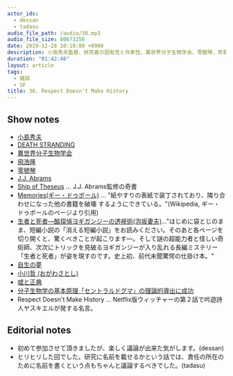 ```yaml
---
actor_ids:
  - dessan
  - tadasu
audio_file_path: /audio/38.mp3
audio_file_size: 80673256
date: 2019-12-28 10:10:00 +0900
description: 小島秀夫監督、研究者の固有性と作家性、異世界分子生物学会、零號琴、奇書について話しました。
duration: "01:42:46"
layout: article
tags: 
  - 雑談
  - SF
title: 38. Respect Doesn't Make History
---
```


## Show notes
- [小島秀夫](https://twitter.com/kojima_hideo)
- [DEATH STRANDING](https://www.playstation.com/en-us/games/death-stranding-ps4/)
- [異世界分子生物学会](https://twitter.com/hashtag/%E7%95%B0%E4%B8%96%E7%95%8C%E5%88%86%E5%AD%90%E7%94%9F%E7%89%A9%E5%AD%A6%E4%BC%9A)
- [飛浩隆](https://twitter.com/anna_kaski)
- [零號琴](https://www.amazon.co.jp/dp/B07JMW1QL8/)
- [J.J. Abrams](https://en.wikipedia.org/wiki/J._J._Abrams)
- [Ship of Theseus](https://www.amazon.com/Ship-Theseus-J-Abrams/dp/0316201642) ... J.J. Abrams監修の奇書
- [Memories(ギー・ドゥボール)](https://en.wikipedia.org/wiki/M%C3%A9moires) ... "紙やすりの表紙で装丁されており、隣り合わせになった他の書籍を破壊 するようにできている。"(Wikipedia, ギー・ドゥボールのページより引用)
- [生者と死者―酩探偵ヨギガンジーの透視術(泡坂妻夫)](https://www.amazon.co.jp/%E7%94%9F%E8%80%85%E3%81%A8%E6%AD%BB%E8%80%85%E2%80%95%E9%85%A9%E6%8E%A2%E5%81%B5%E3%83%A8%E3%82%AE%E3%82%AC%E3%83%B3%E3%82%B8%E3%83%BC%E3%81%AE%E9%80%8F%E8%A6%96%E8%A1%93-%E6%96%B0%E6%BD%AE%E6%96%87%E5%BA%AB-%E6%B3%A1%E5%9D%82-%E5%A6%BB%E5%A4%AB/dp/4101445060)..."はじめに袋とじのまま、短編小説の「消える短編小説」をお読みください。そのあと各ページを切り開くと、驚くべきことが起こります―。そして謎の超能力者と怪しい奇術師、次次にトリックを見破るヨギガンジーが入り乱れる長編ミステリー「生者と死者」が姿を現すのです。史上初、前代未聞驚愕の仕掛け本。"
- [自生の夢](https://www.amazon.co.jp/%E8%87%AA%E7%94%9F%E3%81%AE%E5%A4%A2-%E9%A3%9B%E6%B5%A9%E9%9A%86-ebook/dp/B01NCI2YZT/ref=sr_1_1?__mk_ja_JP=%E3%82%AB%E3%82%BF%E3%82%AB%E3%83%8A&keywords=%E8%87%AA%E7%94%9F%E3%81%AE%E5%A4%A2&qid=1577228904&s=digital-text&sr=1-1)
- [小川哲 (おがわさとし)](https://ja.wikipedia.org/wiki/%E5%B0%8F%E5%B7%9D%E5%93%B2)
- [嘘と正典](https://www.amazon.co.jp/dp/B07XTDGFNQ/ref=dp-kindle-redirect?_encoding=UTF8&btkr=1)
- [分子生物学の基本原理「セントラルドグマ」の理論的導出に成功](https://www.u-tokyo.ac.jp/focus/ja/press/z0109_00230.html)
- Respect Doesn't Make History ... Netflix版ウィッチャーの第２話で吟遊詩人ヤスキエルが発する名言。

## Editorial notes
- 初めて参加させて頂きましたが、楽しく議論が出来た気がします。(dessan)
- ヒリヒリした回でした。研究に名前を載せるかという話では、責任の所在のために名前を書くという点もちゃんと議論するべきでした。(tadasu)

